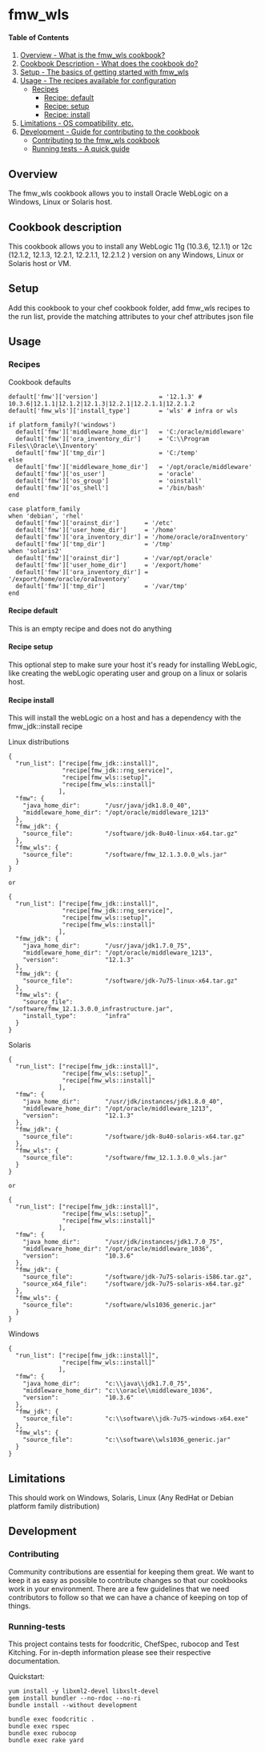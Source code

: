 # fmw_wls

#### Table of Contents

1. [Overview - What is the fmw_wls cookbook?](#overview)
2. [Cookbook Description - What does the cookbook do?](#cookbook-description)
3. [Setup - The basics of getting started with fmw_wls](#setup)
4. [Usage - The recipes available for configuration](#usage)
    * [Recipes](#recipes)
        * [Recipe: default](#recipe-default)
        * [Recipe: setup](#recipe-setup)
        * [Recipe: install](#recipe-install)
5. [Limitations - OS compatibility, etc.](#limitations)
6. [Development - Guide for contributing to the cookbook](#development)
    * [Contributing to the fmw_wls cookbook](#contributing)
    * [Running tests - A quick guide](#running-tests)

## Overview

The fmw_wls cookbook allows you to install Oracle WebLogic on a Windows, Linux or Solaris host.

## Cookbook description

This cookbook allows you to install any WebLogic 11g (10.3.6, 12.1.1) or 12c (12.1.2, 12.1.3, 12.2.1, 12.2.1.1, 12.2.1.2 ) version on any Windows, Linux or Solaris host or VM.

## Setup

Add this cookbook to your chef cookbook folder, add fmw_wls recipes to the run list, provide the matching attributes to your chef attributes json file

## Usage

### Recipes

Cookbook defaults

    default['fmw']['version']                 = '12.1.3' # 10.3.6|12.1.1|12.1.2|12.1.3|12.2.1|12.2.1.1|12.2.1.2
    default['fmw_wls']['install_type']        = 'wls' # infra or wls

    if platform_family?('windows')
      default['fmw']['middleware_home_dir']   = 'C:/oracle/middleware'
      default['fmw']['ora_inventory_dir']     = 'C:\\Program Files\\Oracle\\Inventory'
      default['fmw']['tmp_dir']               = 'C:/temp'
    else
      default['fmw']['middleware_home_dir']   = '/opt/oracle/middleware'
      default['fmw']['os_user']               = 'oracle'
      default['fmw']['os_group']              = 'oinstall'
      default['fmw']['os_shell']              = '/bin/bash'
    end

    case platform_family
    when 'debian', 'rhel'
      default['fmw']['orainst_dir']       = '/etc'
      default['fmw']['user_home_dir']     = '/home'
      default['fmw']['ora_inventory_dir'] = '/home/oracle/oraInventory'
      default['fmw']['tmp_dir']           = '/tmp'
    when 'solaris2'
      default['fmw']['orainst_dir']       = '/var/opt/oracle'
      default['fmw']['user_home_dir']     = '/export/home'
      default['fmw']['ora_inventory_dir'] = '/export/home/oracle/oraInventory'
      default['fmw']['tmp_dir']           = '/var/tmp'
    end


#### Recipe default

This is an empty recipe and does not do anything

#### Recipe setup

This optional step to make sure your host it's ready for installing WebLogic, like creating the webLogic operating user and group on a linux or solaris host.

#### Recipe install

This will install the webLogic on a host and has a dependency with the fmw_jdk::install recipe


Linux distributions

    {
      "run_list": ["recipe[fmw_jdk::install]",
                   "recipe[fmw_jdk::rng_service]",
                   "recipe[fmw_wls::setup]",
                   "recipe[fmw_wls::install]"
                  ],
      "fmw": {
        "java_home_dir":       "/usr/java/jdk1.8.0_40",
        "middleware_home_dir": "/opt/oracle/middleware_1213"
      },
      "fmw_jdk": {
        "source_file":         "/software/jdk-8u40-linux-x64.tar.gz"
      },
      "fmw_wls": {
        "source_file":         "/software/fmw_12.1.3.0.0_wls.jar"
      }
    }

    or

    {
      "run_list": ["recipe[fmw_jdk::install]",
                   "recipe[fmw_jdk::rng_service]",
                   "recipe[fmw_wls::setup]",
                   "recipe[fmw_wls::install]"
                  ],
      "fmw_jdk": {
        "java_home_dir":       "/usr/java/jdk1.7.0_75",
        "middleware_home_dir": "/opt/oracle/middleware_1213",
        "version":             "12.1.3"
      },
      "fmw_jdk": {
        "source_file":         "/software/jdk-7u75-linux-x64.tar.gz"
      },
      "fmw_wls": {
        "source_file":         "/software/fmw_12.1.3.0.0_infrastructure.jar",
        "install_type":        "infra"
      }
    }

Solaris

    {
      "run_list": ["recipe[fmw_jdk::install]",
                   "recipe[fmw_wls::setup]",
                   "recipe[fmw_wls::install]"
                  ],
      "fmw": {
        "java_home_dir":       "/usr/jdk/instances/jdk1.8.0_40",
        "middleware_home_dir": "/opt/oracle/middleware_1213",
        "version":             "12.1.3"
      },
      "fmw_jdk": {
        "source_file":         "/software/jdk-8u40-solaris-x64.tar.gz"
      },
      "fmw_wls": {
        "source_file":         "/software/fmw_12.1.3.0.0_wls.jar"
      }
    }

    or

    {
      "run_list": ["recipe[fmw_jdk::install]",
                   "recipe[fmw_wls::setup]",
                   "recipe[fmw_wls::install]"
                  ],
      "fmw": {
        "java_home_dir":       "/usr/jdk/instances/jdk1.7.0_75",
        "middleware_home_dir": "/opt/oracle/middleware_1036",
        "version":             "10.3.6"
      },
      "fmw_jdk": {
        "source_file":         "/software/jdk-7u75-solaris-i586.tar.gz",
        "source_x64_file":     "/software/jdk-7u75-solaris-x64.tar.gz"
      },
      "fmw_wls": {
        "source_file":         "/software/wls1036_generic.jar"
      }
    }


Windows

    {
      "run_list": ["recipe[fmw_jdk::install]",
                   "recipe[fmw_wls::install]"
                  ],
      "fmw": {
        "java_home_dir":       "c:\\java\\jdk1.7.0_75",
        "middleware_home_dir": "c:\\oracle\\middleware_1036",
        "version":             "10.3.6"
      },
      "fmw_jdk": {
        "source_file":         "c:\\software\\jdk-7u75-windows-x64.exe"
      },
      "fmw_wls": {
        "source_file":         "c:\\software\\wls1036_generic.jar"
      }
    }

## Limitations

This should work on Windows, Solaris, Linux (Any RedHat or Debian platform family distribution)

## Development

### Contributing

Community contributions are essential for keeping them great. We want to keep it as easy as possible to contribute changes so that our cookbooks work in your environment. There are a few guidelines that we need contributors to follow so that we can have a chance of keeping on top of things.

### Running-tests

This project contains tests for foodcritic, ChefSpec, rubocop and Test Kitching. For in-depth information please see their respective documentation.

Quickstart:

    yum install -y libxml2-devel libxslt-devel
    gem install bundler --no-rdoc --no-ri
    bundle install --without development

    bundle exec foodcritic .
    bundle exec rspec
    bundle exec rubocop
    bundle exec rake yard
